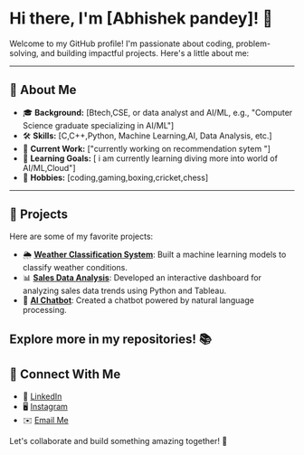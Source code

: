 # Hi there, I'm [Abhishek pandey]! 👋

Welcome to my GitHub profile! I'm passionate about coding, problem-solving, and building impactful projects. Here's a little about me:

---

## 🌟 About Me
- 🎓 **Background:** [Btech,CSE, or data analyst and AI/ML, e.g., "Computer Science graduate specializing in AI/ML"]
- 🛠️ **Skills:** [C,C++,Python, Machine Learning,AI, Data Analysis, etc.]
- 🔭 **Current Work:** ["currently working on recommendation sytem  "]
- 🌱 **Learning Goals:** [ i am currently learning diving more into world of AI/ML,Cloud"]
- 🎨 **Hobbies:** [coding,gaming,boxing,cricket,chess]

---

## 🚀 Projects
Here are some of my favorite projects:
- 🌦️ **[Weather Classification System](#)**: Built a machine learning models to classify weather conditions.
- 📊 **[Sales Data Analysis](#)**: Developed an interactive dashboard for analyzing sales data trends using Python and Tableau.
- 🤖 **[AI Chatbot](#)**: Created a chatbot powered by natural language processing.

Explore more in my repositories! 📚
---

## 🤝 Connect With Me
- 💼 [LinkedIn](https://www.linkedin.com/in/abhishek-pandey-460a492a8/)
- 🖥️ [Instagram](https://www.instagram.com/the_panditm/?hl=en)
- ✉️ [Email Me](pandeymanan637@gmail.com)

Let's collaborate and build something amazing together! 🚀

